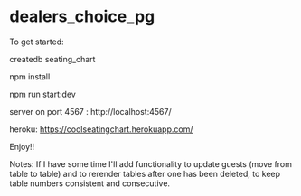 # dealers_choice_pg

To get started:

createdb seating_chart

npm install

npm run start:dev

server on port 4567 : http://localhost:4567/

heroku: https://coolseatingchart.herokuapp.com/

Enjoy!!

Notes: If I have some time I'll add functionality to update guests (move from table to table) and to rerender tables after one has been deleted, to keep table numbers consistent and consecutive.

